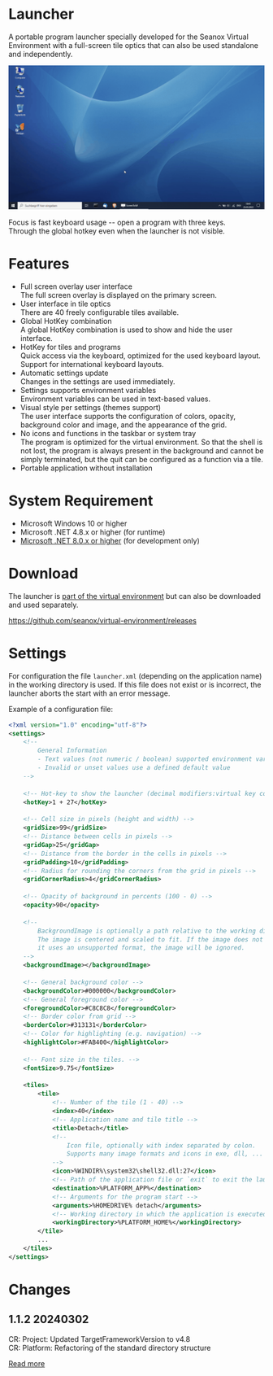 # Launcher
A portable program launcher specially developed for the Seanox Virtual
Environment with a full-screen tile optics that can also be used standalone and
independently.

<img src="Extras/animation.gif"/>

Focus is fast keyboard usage -- open a program with three keys.  
Through the global hotkey even when the launcher is not visible.


# Features
- Full screen overlay user interface  
  The full screen overlay is displayed on the primary screen.
- User interface in tile optics  
  There are 40 freely configurable tiles available.
- Global HotKey combination  
  A global HotKey combination is used to show and hide the user interface.
- HotKey for tiles and programs  
  Quick access via the keyboard, optimized for the used keyboard layout.  
  Support for international keyboard layouts.
- Automatic settings update  
  Changes in the settings are used immediately.
- Settings supports environment variables  
  Environment variables can be used in text-based values.
- Visual style per settings (themes support)  
  The user interface supports the configuration of colors, opacity, background
  color and image, and the appearance of the grid.
- No icons and functions in the taskbar or system tray  
  The program is optimized for the virtual environment. So that the shell is
  not lost, the program is always present in the background and cannot be
  simply terminated, but the quit can be configured as a function via a tile.  
- Portable application without installation


# System Requirement
- Microsoft Windows 10 or higher
- Microsoft .NET 4.8.x or higher (for runtime)
- [Microsoft .NET 8.0.x or higher](
      https://dotnet.microsoft.com/en-us/download/dotnet) (for development only)


# Download
The launcher is [part of the virtual environment](https://github.com/seanox/virtual-environment/tree/main/platform/Program%20Portables/Launcher)
but can also be downloaded and used separately.

https://github.com/seanox/virtual-environment/releases


# Settings
For configuration the file `launcher.xml` (depending on the application name)
in the working directory is used. If this file does not exist or is incorrect,
the launcher aborts the start with an error message.

Example of a configuration file:

```xml
<?xml version="1.0" encoding="utf-8"?>
<settings>
    <!--
        General Information
        - Text values (not numeric / boolean) supported environment variables
        - Invalid or unset values use a defined default value
    -->

    <!-- Hot-key to show the launcher (decimal modifiers:virtual key code) -->
    <hotKey>1 + 27</hotKey>

    <!-- Cell size in pixels (height and width) -->
    <gridSize>99</gridSize>
    <!-- Distance between cells in pixels -->
    <gridGap>25</gridGap>
    <!-- Distance from the border in the cells in pixels -->
    <gridPadding>10</gridPadding>
    <!-- Radius for rounding the corners from the grid in pixels -->
    <gridCornerRadius>4</gridCornerRadius>

    <!-- Opacity of background in percents (100 - 0) -->
    <opacity>90</opacity>

    <!--
        BackgroundImage is optionally a path relative to the working directory.
        The image is centered and scaled to fit. If the image does not exist or
        it uses an unsupported format, the image will be ignored.
    -->
    <backgroundImage></backgroundImage>

    <!-- General background color -->
    <backgroundColor>#000000</backgroundColor>
    <!-- General foreground color -->
    <foregroundColor>#C8C8C8</foregroundColor>
    <!-- Border color from grid -->
    <borderColor>#313131</borderColor>
    <!-- Color for highlighting (e.g. navigation) -->
    <highlightColor>#FAB400</highlightColor>

    <!-- Font size in the tiles. -->
    <fontSize>9.75</fontSize>

    <tiles>
        <tile>
            <!-- Number of the tile (1 - 40) -->
            <index>40</index>
            <!-- Application name and tile title -->
            <title>Detach</title>
            <!--
                Icon file, optionally with index separated by colon.
                Supports many image formats and icons in exe, dll, ... files.
            -->
            <icon>%WINDIR%\system32\shell32.dll:27</icon>
            <!-- Path of the application file or `exit` to exit the launcher -->
            <destination>%PLATFORM_APP%</destination>
            <!-- Arguments for the program start -->
            <arguments>%HOMEDRIVE% detach</arguments>
            <!-- Working directory in which the application is executed -->
            <workingDirectory>%PLATFORM_HOME%</workingDirectory>
        </tile>
        ...
    </tiles>
</settings>
```


# Changes 
## 1.1.2 20240302  
CR: Project: Updated TargetFrameworkVersion to v4.8  
CR: Platform: Refactoring of the standard directory structure  

[Read more](https://raw.githubusercontent.com/seanox/virtual-environment/master/launcher/CHANGES)
